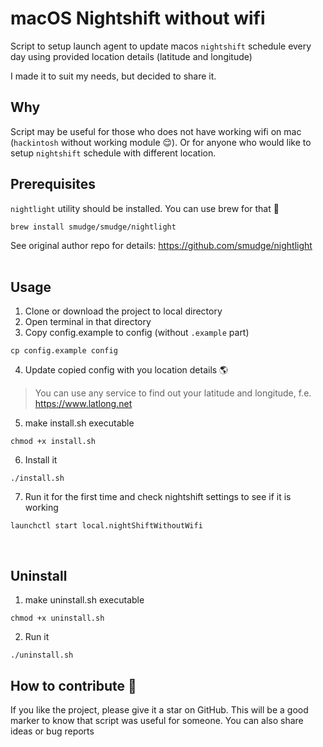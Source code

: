 # macOS Nightshift without wifi

Script to setup launch agent to update macos `nightshift` schedule every day using provided location details (latitude and longitude)

I made it to suit my needs, but decided to share it.

## Why
Script may be useful for those who does not have working wifi on mac (`hackintosh` without working module 😌). Or for anyone who would like to setup `nightshift` schedule with different location.

## Prerequisites
`nightlight` utility should be installed. You can use brew for that 🍺

```
brew install smudge/smudge/nightlight
```
See original author repo for details: https://github.com/smudge/nightlight
<br/>
<br/>

## Usage
1. Clone or download the project to local directory
2. Open terminal in that directory
3. Copy config.example to config (without `.example` part)
```
cp config.example config
```
4. Update copied config with you location details 🌎
> You can use any service to find out your latitude and longitude, f.e. https://www.latlong.net 
5. make install.sh executable
```
chmod +x install.sh
```
6. Install it
```
./install.sh
```
7. Run it for the first time  and check nightshift settings  to see if it is working
```
launchctl start local.nightShiftWithoutWifi
```
<br/>

## Uninstall
1. make uninstall.sh executable
```
chmod +x uninstall.sh
```
2. Run it
```
./uninstall.sh
```

## How to contribute 🙌
If you like the project, please give it a star on GitHub. This will be a good marker to know that script was useful for someone. You can also share ideas or bug reports
